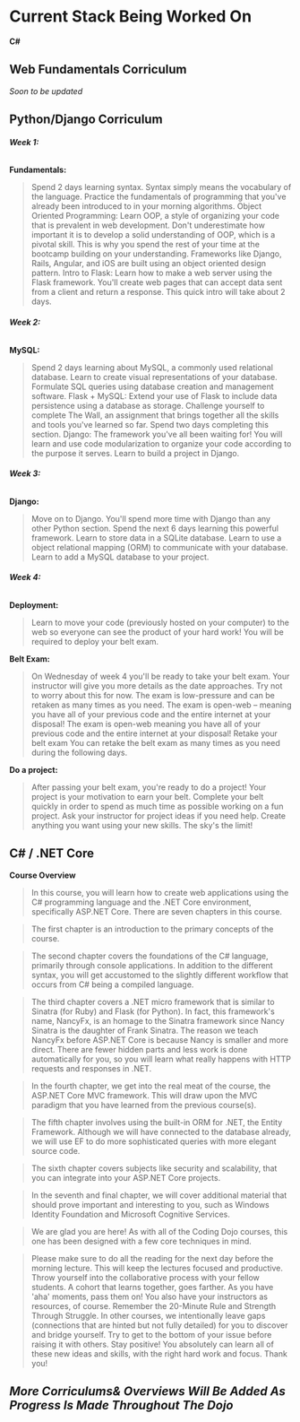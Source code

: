 # Current Stack Being Worked On

**C#** 

## Web Fundamentals Corriculum

_Soon to be updated_

## Python/Django Corriculum

###### **_Week 1:_**

**Fundamentals:**

>Spend 2 days learning syntax. Syntax simply means the vocabulary of the language.
Practice the fundamentals of programming that you've already been introduced to in your morning algorithms.
Object Oriented Programming:
Learn OOP, a style of organizing your code that is prevalent in web development.
Don't underestimate how important it is to develop a solid understanding of OOP, which is a pivotal skill. This is why you spend the rest of your time at the bootcamp building on your understanding.
Frameworks like Django, Rails, Angular, and iOS are built using an object oriented design pattern.
Intro to Flask:
Learn how to make a web server using the Flask framework. You'll create web pages that can accept data sent from a client and return a response. This quick intro will take about 2 days.

###### **_Week 2:_**

**MySQL:**

>Spend 2 days learning about MySQL, a commonly used relational database.
Learn to create visual representations of your database.
Formulate SQL queries using database creation and management software.
Flask + MySQL:
Extend your use of Flask to include data persistence using a database as storage.
Challenge yourself to complete The Wall, an assignment that brings together all the skills and tools you've learned so far.
Spend two days completing this section.
Django:
The framework you've all been waiting for!
You will learn and use code modularization to organize your code according to the purpose it serves.
Learn to build a project in Django.

###### **_Week 3:_**

**Django:**

>Move on to Django. You'll spend more time with Django than any other Python section. Spend the next 6 days learning this powerful framework.
Learn to store data in a SQLite database.
Learn to use a object relational mapping (ORM) to communicate with your database.
Learn to add a MySQL database to your project.

###### **_Week 4:_**

**Deployment:**

>Learn to move your code (previously hosted on your computer) to the web so everyone can see the product of your hard work!
You will be required to deploy your belt exam.

**Belt Exam:**

>On Wednesday of week 4 you'll be ready to take your belt exam.
Your instructor will give you more details as the date approaches.
Try not to worry about this for now. The exam is low-pressure and can be retaken as many times as you need.
The exam is open-web – meaning you have all of your previous code and the entire internet at your disposal!
The exam is open-web meaning you have all of your previous code and the entire internet at your disposal!
Retake your belt exam
You can retake the belt exam as many times as you need during the following days.

**Do a project:**

>After passing your belt exam, you're ready to do a project!
Your project is your motivation to earn your belt. Complete your belt quickly in order to spend as much time as possible working on a fun project. Ask your instructor for project ideas if you need help.
Create anything you want using your new skills. The sky's the limit!

## C# / .NET Core

**Course Overview**
>In this course, you will learn how to create web applications using the C# programming language and the .NET Core environment, specifically ASP.NET Core. There are seven chapters in this course. 

>The first chapter is an introduction to the primary concepts of the course. 

>The second chapter covers the foundations of the C# language, primarily through console applications. In addition to the different syntax, you will get accustomed to the slightly different workflow that occurs from C# being a compiled language. 

>The third chapter covers a .NET micro framework that is similar to Sinatra (for Ruby) and Flask (for Python). In fact, this framework's name, NancyFx, is an homage to the Sinatra framework since Nancy Sinatra is the daughter of Frank Sinatra. The reason we teach NancyFx before ASP.NET Core is because Nancy is smaller and more direct. There are fewer hidden parts and less work is done automatically for you, so you will learn what really happens with HTTP requests and responses in .NET. 

>In the fourth chapter, we get into the real meat of the course, the ASP.NET Core MVC framework. This will draw upon the MVC paradigm that you have learned from the previous course(s). 

>The fifth chapter involves using the built-in ORM for .NET, the Entity Framework. Although we will have connected to the database already, we will use EF to do more sophisticated queries with more elegant source code. 

>The sixth chapter covers subjects like security and scalability, that you can integrate into your ASP.NET Core projects.

>In the seventh and final chapter, we will cover additional material that should prove important and interesting to you, such as Windows Identity Foundation and Microsoft Cognitive Services. 

>We are glad you are here!
>As with all of the Coding Dojo courses, this one has been designed with a few core techniques in mind. 

>Please make sure to do all the reading for the next day before the morning lecture. This will keep the lectures focused and productive. 
Throw yourself into the collaborative process with your fellow students. A cohort that learns together, goes farther. As you have 'aha' moments, pass them on! You also have your instructors as resources, of course. 
Remember the 20-Minute Rule and Strength Through Struggle. In other courses, we intentionally leave gaps (connections that are hinted but not fully detailed) for you to discover and bridge yourself. Try to get to the bottom of your issue before raising it with others. 
Stay positive! You absolutely can learn all of these new ideas and skills, with the right hard work and focus. 
Thank you! 

## **_More Corriculums& Overviews Will Be Added As Progress Is Made Throughout The Dojo_**
